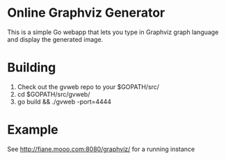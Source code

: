 Online Graphviz Generator
=========================

This is a simple Go webapp that lets you type in Graphviz graph language
and display the generated image.

Building
========
1. Check out the gvweb repo to your $GOPATH/src/
2. cd $GOPATH/src/gvweb/
3. go build && ./gvweb -port=4444

Example
=======
See http://fiane.mooo.com:8080/graphviz/ for a running instance
